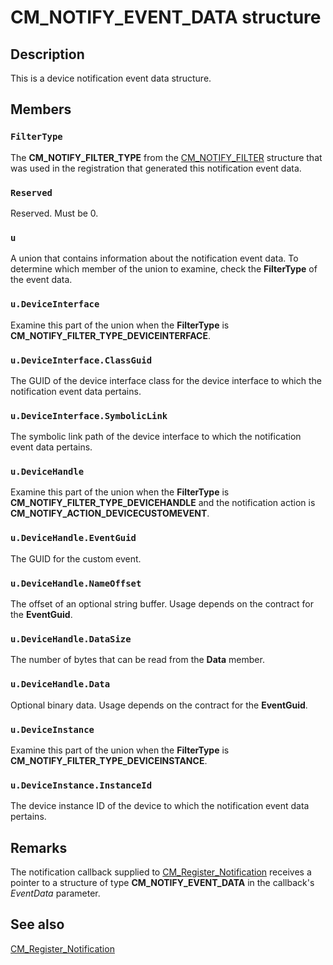 # CM_NOTIFY_EVENT_DATA structure

## Description

This is a device notification event data structure.

## Members

### `FilterType`

The **CM_NOTIFY_FILTER_TYPE** from the [CM_NOTIFY_FILTER](https://learn.microsoft.com/windows/desktop/api/cfgmgr32/ns-cfgmgr32-cm_notify_filter) structure that was used in the registration that generated this notification event data.

### `Reserved`

Reserved. Must be 0.

### `u`

A union that contains information about the notification event data. To determine which member of the union to examine, check the **FilterType** of the event data.

### `u.DeviceInterface`

Examine this part of the union when the **FilterType** is **CM_NOTIFY_FILTER_TYPE_DEVICEINTERFACE**.

### `u.DeviceInterface.ClassGuid`

The GUID of the device interface class for the device interface to which the notification event data pertains.

### `u.DeviceInterface.SymbolicLink`

The symbolic link path of the device interface to which the notification event data pertains.

### `u.DeviceHandle`

Examine this part of the union when the **FilterType** is **CM_NOTIFY_FILTER_TYPE_DEVICEHANDLE** and the notification action is **CM_NOTIFY_ACTION_DEVICECUSTOMEVENT**.

### `u.DeviceHandle.EventGuid`

The GUID for the custom event.

### `u.DeviceHandle.NameOffset`

The offset of an optional string buffer. Usage depends on the contract for the **EventGuid**.

### `u.DeviceHandle.DataSize`

The number of bytes that can be read from the **Data** member.

### `u.DeviceHandle.Data`

Optional binary data. Usage depends on the contract for the **EventGuid**.

### `u.DeviceInstance`

Examine this part of the union when the **FilterType** is **CM_NOTIFY_FILTER_TYPE_DEVICEINSTANCE**.

### `u.DeviceInstance.InstanceId`

The device instance ID of the device to which the notification event data pertains.

## Remarks

The notification callback supplied to [CM_Register_Notification](https://learn.microsoft.com/windows/desktop/api/cfgmgr32/nf-cfgmgr32-cm_register_notification) receives a pointer to a structure of type **CM_NOTIFY_EVENT_DATA** in the callback's *EventData* parameter.

## See also

[CM_Register_Notification](https://learn.microsoft.com/windows/desktop/api/cfgmgr32/nf-cfgmgr32-cm_register_notification)